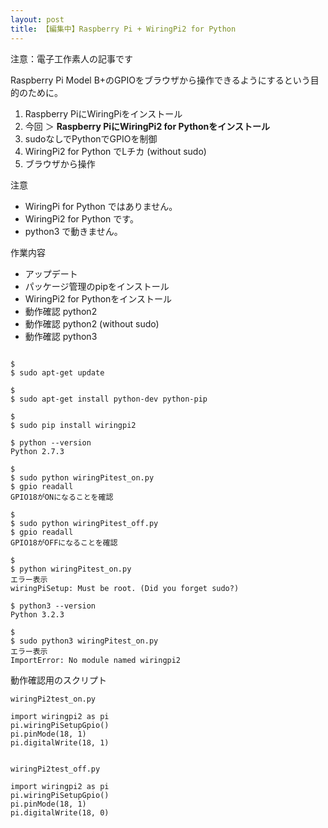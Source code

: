 ```yaml
---
layout: post
title: 【編集中】Raspberry Pi + WiringPi2 for Python
---
```

注意：電子工作素人の記事です

Raspberry Pi Model B+のGPIOをブラウザから操作できるようにするという目的のために。

1. Raspberry PiにWiringPiをインストール
2. 今回 ＞ __Raspberry PiにWiringPi2 for Pythonをインストール__
3. sudoなしでPythonでGPIOを制御
4. WiringPi2 for Python でLチカ (without sudo)
5. ブラウザから操作

注意
+ WiringPi for Python ではありません。
+ WiringPi2 for Python です。
+ python3 で動きません。

作業内容
+ アップデート
+ パッケージ管理のpipをインストール
+ WiringPi2 for Pythonをインストール
+ 動作確認 python2
+ 動作確認 python2 (without sudo)
+ 動作確認 python3

```

$
$ sudo apt-get update

$
$ sudo apt-get install python-dev python-pip

$
$ sudo pip install wiringpi2

$ python --version
Python 2.7.3

$
$ sudo python wiringPitest_on.py
$ gpio readall
GPIO18がONになることを確認

$
$ sudo python wiringPitest_off.py
$ gpio readall
GPIO18がOFFになることを確認

$
$ python wiringPitest_on.py
エラー表示
wiringPiSetup: Must be root. (Did you forget sudo?)

$ python3 --version
Python 3.2.3

$
$ sudo python3 wiringPitest_on.py
エラー表示
ImportError: No module named wiringpi2

```

動作確認用のスクリプト

```
wiringPi2test_on.py

import wiringpi2 as pi
pi.wiringPiSetupGpio()
pi.pinMode(18, 1)
pi.digitalWrite(18, 1)


wiringPi2test_off.py

import wiringpi2 as pi
pi.wiringPiSetupGpio()
pi.pinMode(18, 1)
pi.digitalWrite(18, 0)

```
